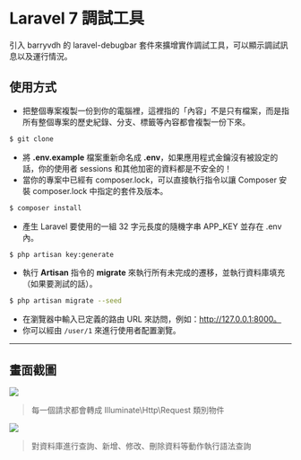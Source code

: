 # Laravel 7 調試工具

引入 barryvdh 的 laravel-debugbar 套件來擴增實作調試工具，可以顯示調試訊息以及運行情況。

## 使用方式
- 把整個專案複製一份到你的電腦裡，這裡指的「內容」不是只有檔案，而是指所有整個專案的歷史紀錄、分支、標籤等內容都會複製一份下來。
```sh
$ git clone
```
- 將 __.env.example__ 檔案重新命名成 __.env__，如果應用程式金鑰沒有被設定的話，你的使用者 sessions 和其他加密的資料都是不安全的！
- 當你的專案中已經有 composer.lock，可以直接執行指令以讓 Composer 安裝 composer.lock 中指定的套件及版本。
```sh
$ composer install
```
- 產⽣ Laravel 要使用的一組 32 字元長度的隨機字串 APP_KEY 並存在 .env 內。
```sh
$ php artisan key:generate
```
- 執行 __Artisan__ 指令的 __migrate__ 來執行所有未完成的遷移，並執行資料庫填充（如果要測試的話）。
```sh
$ php artisan migrate --seed
```
- 在瀏覽器中輸入已定義的路由 URL 來訪問，例如：http://127.0.0.1:8000。
- 你可以經由 `/user/1` 來進行使用者配置瀏覽。

----

## 畫面截圖
![](https://i.imgur.com/tjnUpC1.png)
> 每一個請求都會轉成 Illuminate\Http\Request 類別物件

![](https://i.imgur.com/EnuKhJO.png)
> 對資料庫進行查詢、新增、修改、刪除資料等動作執行語法查詢